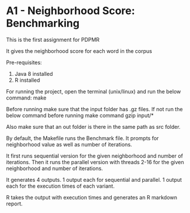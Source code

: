 # A1 - Neighborhood Score: Benchmarking

This is the first assignment for PDPMR

It gives the neighborhood score for each word in the corpus

Pre-requisites:
1. Java 8 installed
2. R installed

For running the project, open the terminal (unix/linux) and run the below command:
make

Before running make sure that the input folder has .gz files. If not run the below command
before running make command
gzip input/*

Also make sure that an out folder is there in the same path as src folder.

By default, the Makefile runs the Benchmark file. It prompts for neighborhood value
as well as number of iterations. 

It first runs sequential version for the given neighborhood and number of iterations.
Then it runs the parallel version with threads 2-16 for the given neighborhood and number of iterations.

It generates 4 outputs. 1 output each for sequential and parallel. 1 output each for the execution 
times of each variant.

R takes the output with execution times and generates an R markdown report.
